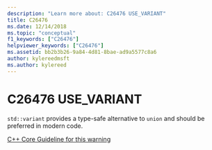 ```yaml
---
description: "Learn more about: C26476 USE_VARIANT"
title: C26476
ms.date: 12/14/2018
ms.topic: "conceptual"
f1_keywords: ["C26476"]
helpviewer_keywords: ["C26476"]
ms.assetid: bb2b3b26-9a84-4d81-8bae-ad9a5577c8a6
author: kylereedmsft
ms.author: kylereed
---
```

# C26476 USE_VARIANT

`std::variant` provides a type-safe alternative to `union` and should be preferred in modern code.

[C++ Core Guideline for this warning](https://github.com/isocpp/CppCoreGuidelines/blob/master/CppCoreGuidelines.md#Ru-naked)
